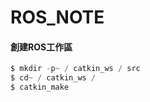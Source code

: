 # ROS_NOTE



#### 創建ROS工作區



```python
$ mkdir -p~ / catkin_ws / src
$ cd~ / catkin_ws /
$ catkin_make
